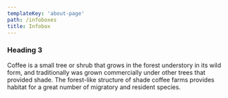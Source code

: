 ```yaml
---
templateKey: 'about-page'
path: /infoboxes
title: Infobox
---
```

### Heading 3
Coffee is a small tree or shrub that grows in the forest understory in its wild form, and traditionally was grown commercially under other trees that provided shade. The forest-like structure of shade coffee farms provides habitat for a great number of migratory and resident species.
